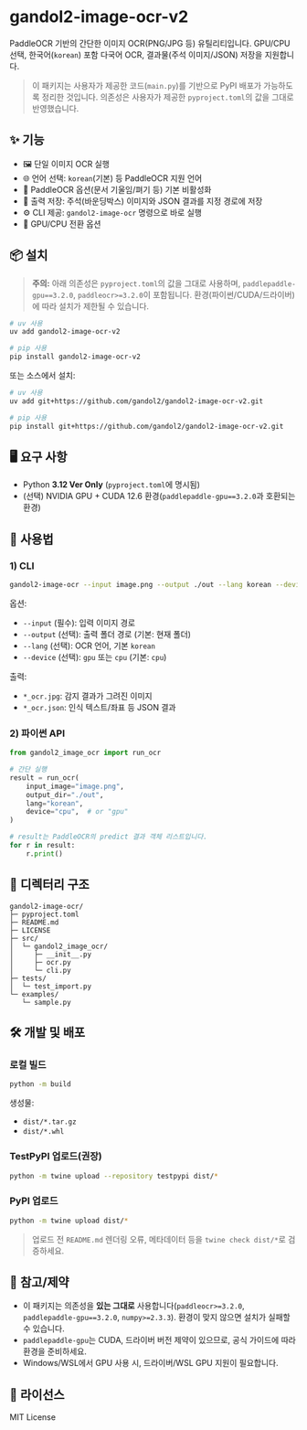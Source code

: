 # gandol2-image-ocr-v2

PaddleOCR 기반의 간단한 이미지 OCR(PNG/JPG 등) 유틸리티입니다. GPU/CPU 선택, 한국어(`korean`) 포함 다국어 OCR, 결과물(주석 이미지/JSON) 저장을 지원합니다.

> 이 패키지는 사용자가 제공한 코드(`main.py`)를 기반으로 PyPI 배포가 가능하도록 정리한 것입니다. 의존성은 사용자가 제공한 `pyproject.toml`의 값을 그대로 반영했습니다.

## ✨ 기능

- 🖼️ 단일 이미지 OCR 실행
- 🌐 언어 선택: `korean`(기본) 등 PaddleOCR 지원 언어
- 🧠 PaddleOCR 옵션(문서 기울임/펴기 등) 기본 비활성화
- 💾 출력 저장: 주석(바운딩박스) 이미지와 JSON 결과를 지정 경로에 저장
- ⚙️ CLI 제공: `gandol2-image-ocr` 명령으로 바로 실행
- 🚀 GPU/CPU 전환 옵션

## 📦 설치

> **주의:** 아래 의존성은 `pyproject.toml`의 값을 그대로 사용하며, `paddlepaddle-gpu==3.2.0`, `paddleocr>=3.2.0`이 포함됩니다. 환경(파이썬/CUDA/드라이버)에 따라 설치가 제한될 수 있습니다.

```bash
# uv 사용
uv add gandol2-image-ocr-v2

# pip 사용
pip install gandol2-image-ocr-v2
```

또는 소스에서 설치:

```bash
# uv 사용
uv add git+https://github.com/gandol2/gandol2-image-ocr-v2.git

# pip 사용
pip install git+https://github.com/gandol2/gandol2-image-ocr-v2.git
```

## 🖥️ 요구 사항

- Python **3.12 Ver Only** (`pyproject.toml`에 명시됨)
- (선택) NVIDIA GPU + CUDA 12.6 환경(`paddlepaddle-gpu==3.2.0`과 호환되는 환경)

## 🚚 사용법

### 1) CLI

```bash
gandol2-image-ocr --input image.png --output ./out --lang korean --device gpu
```

옵션:

- `--input` (필수): 입력 이미지 경로
- `--output` (선택): 출력 폴더 경로 (기본: 현재 폴더)
- `--lang` (선택): OCR 언어, 기본 `korean`
- `--device` (선택): `gpu` 또는 `cpu` (기본: `cpu`)

출력:

- `*_ocr.jpg`: 감지 결과가 그려진 이미지
- `*_ocr.json`: 인식 텍스트/좌표 등 JSON 결과

### 2) 파이썬 API

```python
from gandol2_image_ocr import run_ocr

# 간단 실행
result = run_ocr(
    input_image="image.png",
    output_dir="./out",
    lang="korean",
    device="cpu",  # or "gpu"
)

# result는 PaddleOCR의 predict 결과 객체 리스트입니다.
for r in result:
    r.print()
```

## 🧱 디렉터리 구조

```
gandol2-image-ocr/
├─ pyproject.toml
├─ README.md
├─ LICENSE
├─ src/
│  └─ gandol2_image_ocr/
│     ├─ __init__.py
│     ├─ ocr.py
│     └─ cli.py
├─ tests/
│  └─ test_import.py
└─ examples/
   └─ sample.py
```

## 🛠️ 개발 및 배포

### 로컬 빌드

```bash
python -m build
```

생성물:

- `dist/*.tar.gz`
- `dist/*.whl`

### TestPyPI 업로드(권장)

```bash
python -m twine upload --repository testpypi dist/*
```

### PyPI 업로드

```bash
python -m twine upload dist/*
```

> 업로드 전 `README.md` 렌더링 오류, 메타데이터 등을 `twine check dist/*`로 검증하세요.

## 🔎 참고/제약

- 이 패키지는 의존성을 **있는 그대로** 사용합니다(`paddleocr>=3.2.0`, `paddlepaddle-gpu==3.2.0`, `numpy>=2.3.3`). 환경이 맞지 않으면 설치가 실패할 수 있습니다.
- `paddlepaddle-gpu`는 CUDA, 드라이버 버전 제약이 있으므로, 공식 가이드에 따라 환경을 준비하세요.
- Windows/WSL에서 GPU 사용 시, 드라이버/WSL GPU 지원이 필요합니다.

## 📄 라이선스

MIT License
